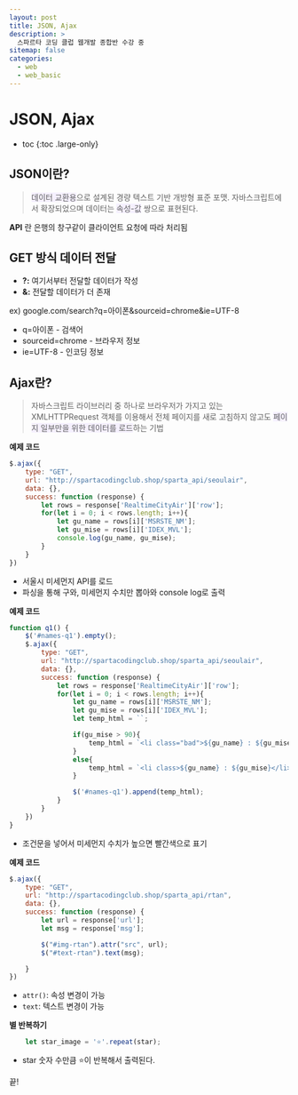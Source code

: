 ```yaml
---
layout: post
title: JSON, Ajax
description: >
  스파르타 코딩 클럽 웹개발 종합반 수강 중
sitemap: false
categories:
  - web
  - web_basic
---
```


# JSON, Ajax

* toc
{:toc .large-only}

## JSON이란?

> <span style='background-color: #f5f0ff'>데이터 교환용</span>으로 설계된 경량 텍스트 기반 개방형 표준 포맷. 자바스크립트에서 확장되었으며 데이터는 <span style='background-color: #f5f0ff'>속성-값</span> 쌍으로 표현된다.

__API__ 란 은행의 창구같이 클라이언트 요청에 따라 처리됨 

## GET 방식 데이터 전달

- __?:__ 여기서부터 전달할 데이터가 작성
- __&:__ 전달할 데이터가 더 존재  

ex) google.com/search?q=아이폰&sourceid=chrome&ie=UTF-8  

- q=아이폰 - 검색어
- sourceid=chrome - 브라우저 정보
- ie=UTF-8 - 인코딩 정보

## Ajax란?

> 자바스크립트 라이브러리 중 하나로 브라우저가 가지고 있는 XMLHTTPRequest 객체를 이용해서 전체 페이지를 새로 고침하지 않고도 <span style='background-color: #f5f0ff'>페이지 일부만을 위한 데이터를 로드</span>하는 기법

__예제 코드__

```js
$.ajax({
    type: "GET",
    url: "http://spartacodingclub.shop/sparta_api/seoulair",
    data: {},
    success: function (response) {
        let rows = response['RealtimeCityAir']['row'];
        for(let i = 0; i < rows.length; i++){
            let gu_name = rows[i]['MSRSTE_NM'];
            let gu_mise = rows[i]['IDEX_MVL'];
            console.log(gu_name, gu_mise);
        }
    }
})
```
- 서울시 미세먼지 API를 로드
- 파싱을 통해 구와, 미세먼지 수치만 뽑아와 console log로 출력

__예제 코드__

```js
function q1() {
    $('#names-q1').empty();
    $.ajax({
        type: "GET",
        url: "http://spartacodingclub.shop/sparta_api/seoulair",
        data: {},
        success: function (response) {
            let rows = response['RealtimeCityAir']['row'];
            for(let i = 0; i < rows.length; i++){
                let gu_name = rows[i]['MSRSTE_NM'];
                let gu_mise = rows[i]['IDEX_MVL'];
                let temp_html = ``;

                if(gu_mise > 90){
                    temp_html = `<li class="bad">${gu_name} : ${gu_mise}</li>`
                }
                else{
                    temp_html = `<li class>${gu_name} : ${gu_mise}</li>`
                }

                $('#names-q1').append(temp_html);
            }
        }
    })
}
```

- 조건문을 넣어서 미세먼지 수치가 높으면 빨간색으로 표기

__예제 코드__

```js
$.ajax({
    type: "GET",
    url: "http://spartacodingclub.shop/sparta_api/rtan",
    data: {},
    success: function (response) {
        let url = response['url'];
        let msg = response['msg'];

        $("#img-rtan").attr("src", url);
        $("#text-rtan").text(msg);

    }
})
```

- `attr()`: 속성 변경이 가능
- `text`: 텍스트 변경이 가능

__별 반복하기__

```js
    let star_image = '⭐'.repeat(star);
```
- star 숫자 수만큼 ⭐이 반복해서 출력된다.

끝!